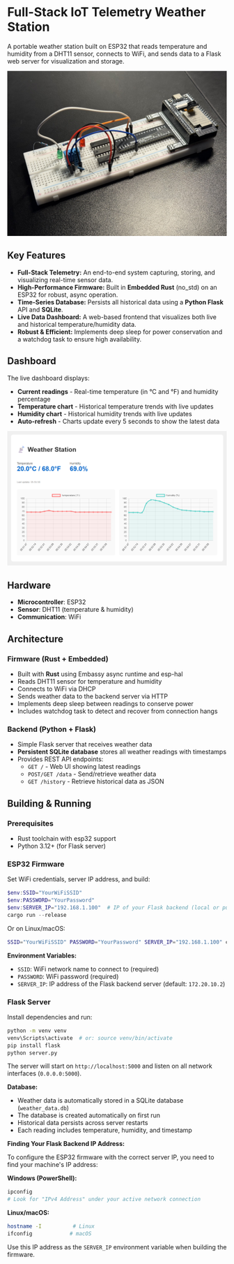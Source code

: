# Full-Stack IoT Telemetry Weather Station

A portable weather station built on ESP32 that reads temperature and humidity from a DHT11 sensor, connects to WiFi, and sends data to a Flask web server for visualization and storage.

![Weather Station Hardware](weather-station.jpeg)

## Key Features
* **Full-Stack Telemetry:** An end-to-end system capturing, storing, and visualizing real-time sensor data.
* **High-Performance Firmware:** Built in **Embedded Rust** (no_std) on an ESP32 for robust, async operation.
* **Time-Series Database:** Persists all historical data using a **Python Flask** API and **SQLite**.
* **Live Data Dashboard:** A web-based frontend that visualizes both live and historical temperature/humidity data.
* **Robust & Efficient:** Implements deep sleep for power conservation and a watchdog task to ensure high availability.

## Dashboard

The live dashboard displays:
- **Current readings** - Real-time temperature (in °C and °F) and humidity percentage
- **Temperature chart** - Historical temperature trends with live updates
- **Humidity chart** - Historical humidity trends with live updates
- **Auto-refresh** - Charts update every 5 seconds to show the latest data

![Weather Station Dashboard](dashboard.png)

## Hardware

- **Microcontroller**: ESP32
- **Sensor**: DHT11 (temperature & humidity)
- **Communication**: WiFi

## Architecture

### Firmware (Rust + Embedded)
- Built with **Rust** using Embassy async runtime and esp-hal
- Reads DHT11 sensor for temperature and humidity
- Connects to WiFi via DHCP
- Sends weather data to the backend server via HTTP
- Implements deep sleep between readings to conserve power
- Includes watchdog task to detect and recover from connection hangs

### Backend (Python + Flask)
- Simple Flask server that receives weather data
- **Persistent SQLite database** stores all weather readings with timestamps
- Provides REST API endpoints:
  - `GET /` - Web UI showing latest readings
  - `POST/GET /data` - Send/retrieve weather data
  - `GET /history` - Retrieve historical data as JSON


## Building & Running

### Prerequisites
- Rust toolchain with esp32 support
- Python 3.12+ (for Flask server)

### ESP32 Firmware

Set WiFi credentials, server IP address, and build:

```powershell
$env:SSID="YourWiFiSSID"
$env:PASSWORD="YourPassword"
$env:SERVER_IP="192.168.1.100"  # IP of your Flask backend (local or public)
cargo run --release
```

Or on Linux/macOS:
```bash
SSID="YourWiFiSSID" PASSWORD="YourPassword" SERVER_IP="192.168.1.100" cargo run --release
```

**Environment Variables:**
- `SSID`: WiFi network name to connect to (required)
- `PASSWORD`: WiFi password (required)
- `SERVER_IP`: IP address of the Flask backend server (default: `172.20.10.2`)

### Flask Server

Install dependencies and run:

```bash
python -m venv venv
venv\Scripts\activate  # or: source venv/bin/activate
pip install flask
python server.py
```

The server will start on `http://localhost:5000` and listen on all network interfaces (`0.0.0.0:5000`).

**Database:**
- Weather data is automatically stored in a SQLite database (`weather_data.db`)
- The database is created automatically on first run
- Historical data persists across server restarts
- Each reading includes temperature, humidity, and timestamp

**Finding Your Flask Backend IP Address:**

To configure the ESP32 firmware with the correct server IP, you need to find your machine's IP address:

**Windows (PowerShell):**
```powershell
ipconfig
# Look for "IPv4 Address" under your active network connection
```

**Linux/macOS:**
```bash
hostname -I          # Linux
ifconfig            # macOS
```

Use this IP address as the `SERVER_IP` environment variable when building the firmware.
